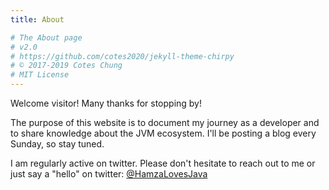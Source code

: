 ```yaml
---
title: About

# The About page
# v2.0
# https://github.com/cotes2020/jekyll-theme-chirpy
# © 2017-2019 Cotes Chung
# MIT License
---
```


Welcome visitor! Many thanks for stopping by!

The purpose of this website is to document my journey as a developer and to share knowledge about the JVM ecosystem. I'll be posting a blog every Sunday, so stay tuned.

I am regularly active on twitter. Please don't hesitate to reach out to me or just say a "hello" on twitter: [@HamzaLovesJava](https://twitter.com/HamzaLovesJava)